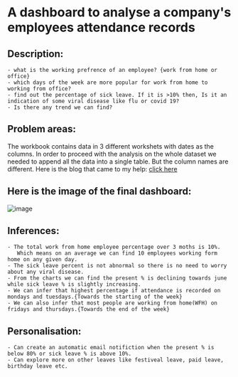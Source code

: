 # A dashboard to analyse a company's employees attendance records
## Description:
``` The dataset is an Excel workbook that contains employees attendance data of a company for 3 months in different worksheets. The main reason for this dashbord id to find out some insights into employees trends like: 
- what is the working prefrence of an employee? {work from home or office}
- which days of the week are more popular for work from home to working from office?
- find out the percentage of sick leave. If it is >10% then, Is it an indication of some viral disease like flu or covid 19?
- Is there any trend we can find?
```

## Problem areas:

The workbook contains data in 3 different workshets with dates as the columns. In order to proceed with the analysis on the whole dataset we needed to append all the data into a single table. But the column names are different. Here is the blog that came to my help: [click here](https://www.youtube.com/redirect?event=video_description&redir_token=QUFFLUhqbkJaa0xvZ3h2SlN6U2RqUHo3QmdDVUJfckdQd3xBQ3Jtc0tsU0l6NzJPbDFBN1FEdTgxM0JLYlYyZVFhWXA2bkRxYzFyOWlUSW1UU2trZFo0Y2VSbVJVSWx4dVQzQXVIZ2R1X3FrOUQ0UFhrSkxXTS1YTXBtT2plaUVXZVJ2UnN3Vnl1TDd5M3VreHpmdjRtNlNoZw&q=https%3A%2F%2Fblog.crossjoin.co.uk%2F2018%2F07%2F09%2Fpower-bi-combine-multiple-excel-worksheets%2F&v=DwgC72_s-T4)
## Here is the image of the final dashboard:
![image](https://user-images.githubusercontent.com/87435569/189492881-a23c3811-dad0-476a-a4be-9791dbbe1a57.png)

## Inferences:
```
- The total work from home employee percentage over 3 moths is 10%. 
   Which means on an average we can find 10 employees working form home on any given day.
- The sick leave percent is not abnormal so there is no need to worry about any viral disease.
- From the charts we can find the present % is declining towards june while sick leave % is slightly increasing.
- We can infer that highest percentage if attendance is recorded on mondays and tuesdays.{Towards the starting of the week}
- We can also infer that most people are working from home(WFH) on fridays and thursdays.{Towards the end of the week} 
```
## Personalisation:
```
- Can create an automatic email notifiction when the present % is below 80% or sick leave % is above 10%.
- Can explore more on other leaves like festiveal leave, paid leave, birthday leave etc.
```
